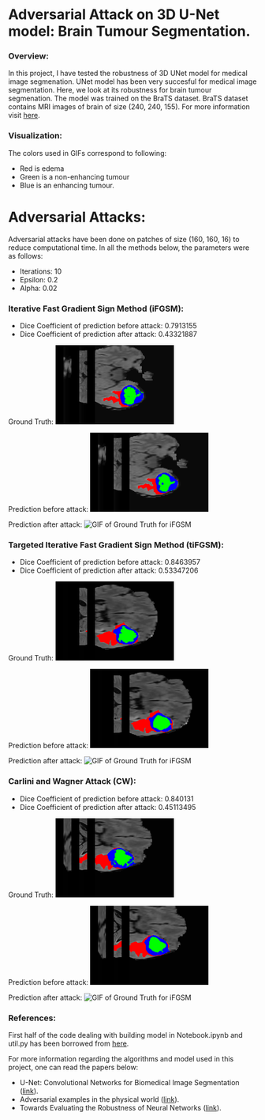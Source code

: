 # Adversarial Attack on 3D U-Net model: Brain Tumour Segmentation.

### Overview:

In this project, I have tested the robustness of 3D UNet model for medical image segmenation. UNet model has been very succesful for medical image segmentation. Here, we look at its robustness for brain tumour segmenation. The model was trained on the BraTS dataset. BraTS dataset contains MRI images of brain of size (240, 240, 155). For more information visit [here](https://pubmed.ncbi.nlm.nih.gov/25494501/).

### Visualization:

The colors used in GIFs correspond to following:
* Red is edema
* Green is a non-enhancing tumour
* Blue is an enhancing tumour.

# Adversarial Attacks:
Adversarial attacks have been done on patches of size (160, 160, 16) to reduce computational time. In all the methods below, the parameters were as follows:
* Iterations: 10
* Epsilon: 0.2
* Alpha: 0.02

### Iterative Fast Gradient Sign Method (iFGSM):

* Dice Coefficient of prediction before attack: 0.7913155
* Dice Coefficient of prediction after attack: 0.43321887

Ground Truth:
![GIF of Ground Truth for iFGSM](/GIFs/iFGSM/GroundTruth.gif)

Prediction before attack:
![GIF of Ground Truth for iFGSM](/GIFs/iFGSM/PredBeforeAttack.gif)

Prediction after attack:
![GIF of Ground Truth for iFGSM](/GIFs/iFGSM/PredAfterAttack.gif)

### Targeted Iterative Fast Gradient Sign Method (tiFGSM):

* Dice Coefficient of prediction before attack: 0.8463957
* Dice Coefficient of prediction after attack: 0.53347206

Ground Truth:
![GIF of Ground Truth for iFGSM](/GIFs/tiFGSM/GroundTruth.gif)

Prediction before attack:
![GIF of Ground Truth for iFGSM](/GIFs/tiFGSM/PredBeforeAttack.gif)

Prediction after attack:
![GIF of Ground Truth for iFGSM](/GIFs/tiFGSM/PredAfterAttack.gif)

### Carlini and Wagner Attack (CW):

* Dice Coefficient of prediction before attack: 0.840131
* Dice Coefficient of prediction after attack: 0.45113495

Ground Truth:
![GIF of Ground Truth for iFGSM](/GIFs/CW/GroundTruth.gif)

Prediction before attack:
![GIF of Ground Truth for iFGSM](/GIFs/CW/PredBeforeAttack.gif)

Prediction after attack:
![GIF of Ground Truth for iFGSM](/GIFs/CW/PredAfterAttack.gif)

### References:

First half of the code dealing with building model in Notebook.ipynb and util.py has been borrowed from [here](https://www.coursera.org/learn/ai-for-medical-diagnosis).

For more information regarding the algorithms and model used in this project, one can read the papers below:

* U-Net: Convolutional Networks for Biomedical Image Segmentation ([link](https://arxiv.org/abs/1505.04597)).
* Adversarial examples in the physical world ([link](https://arxiv.org/abs/1607.02533)).
* Towards Evaluating the Robustness
of Neural Networks ([link](https://arxiv.org/abs/1608.04644)).
